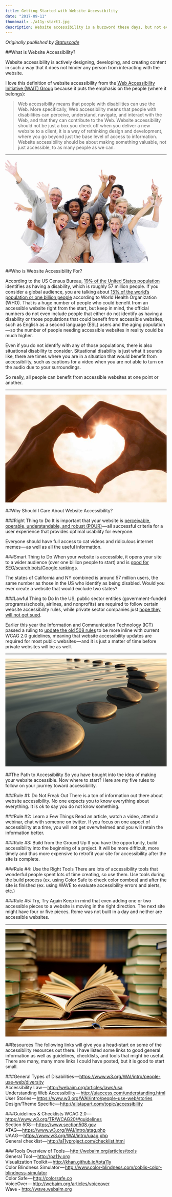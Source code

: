 ```yaml
---
title: Getting Started with Website Accessibility
date: "2017-09-11"
thumbnail: ./a11y-start1.jpg
description: Website accessibility is a buzzword these days, but not everyone has a firm grasp on what that term means. So what is website accessibility? Who is in need of accessible websites? And why should you as a website designer/developer/content creator even care?
---
```


<em>Originally published by <a href="https://medium.com/statuscode/getting-started-with-website-accessibility-5586c7febc92" target="_blank">Statuscode</a></em>

##What is Website Accessibility?

Website accessibility is actively designing, developing, and creating content in such a way that it does not hinder any person from interacting with the website.

I love this definition of website accessibility from the <a href="https://www.w3.org/WAI/" data-href="https://www.w3.org/WAI/" target="_blank">Web Accessibility Initiative (WAIT) Group</a> because it puts the emphasis on the people (where it belongs):

<blockquote><p>Web accessibility means that people with disabilities can use the Web. More specifically, Web accessibility means that people with disabilities can perceive, understand, navigate, and interact with the Web, and that they can contribute to the Web.
Website accessibility should not be just a box you check off when you deliver a new website to a client, it is a way of rethinking design and development, where you go beyond just the base level of access to information. Website accessibility should be about making something valuable, not just accessible, to as many people as we can.</p></blockquote>

<hr>
<div class="kg-card kg-image-card kg-width-medium">

![a11y-start](./a11y-start2.jpg)

</div>

##Who is Website Accessibility For?

According to the US Census Bureau, <a href="https://www.census.gov/newsroom/releases/archives/miscellaneous/cb12-134.html" data-href="https://www.census.gov/newsroom/releases/archives/miscellaneous/cb12-134.html" target="_blank">19% of the United States population</a> identifies as having a disability, which is roughly 57 million people. If you consider a global audience, you are talking about <a href="http://www.who.int/disabilities/world_report/2011/report/en/" data-href="http://www.who.int/disabilities/world_report/2011/report/en/" target="_blank">15% of the world’s population or one billion people</a> according to World Health Organization (WHO). That is a huge number of people who could benefit from an accessible website right from the start, but keep in mind, the official numbers do not even include people that either do not identify as having a disability or those populations that could benefit from accessible websites, such as English as a second language (ESL) users and the aging population — so the number of people needing accessible websites in reality could be much higher.

Even if you do not identify with any of those populations, there is also situational disability to consider. Situational disability is just what it sounds like, there are times where you are in a situation that would benefit from accessibility, such as captions for a video when you are not able to turn on the audio due to your surroundings.

So really, all people can benefit from accessible websites at one point or another.

<hr>
<div class="kg-card kg-image-card kg-width-medium">

![a11y-start](./a11y-start3.png)

</div>

##Why Should I Care About Website Accessibility?

###Right Thing to Do
It is important that your website is <a href="http://webaim.org/articles/pour/" data-href="http://webaim.org/articles/pour/" class="markup--anchor markup--p-anchor" rel="nofollow noopener" target="_blank">perceivable, operable, understandable, and robust (POUR)</a> — all successful criteria for a user experience that provides optimal usability for everyone.

Everyone should have full access to cat videos and ridiculous internet memes — as well as all the useful information.

###Smart Thing to Do
When your website is accessible, it opens your site to a wider audience (over one billion people to start) and is <a href="https://moz.com/blog/global-accessibility-awareness-day" target="_blank">good for SEO/search bots/Google rankings</a>.

The states of California and NY combined is around 57 million users, the same number as those in the US who identify as being disabled. Would you ever create a website that would exclude two states?

###Lawful Thing to Do
In the US, public sector entities (government-funded programs/schools, airlines, and nonprofits) are required to follow certain website accessibility rules, while private sector companies just <a href="https://insight.cryptzone.com/accessibility/6-web-accessibility-takeaways-winn-dixie-accessibility-decision/" target="_blank">hope they will not get sued</a>.

Earlier this year the Information and Communication Technology (ICT) passed a ruling to <a href="https://www.access-board.gov/guidelines-and-standards/communications-and-it/about-the-ict-refresh/overview-of-the-final-rule" target="_blank">update the old 508 rules</a> to be more inline with current WCAG 2.0 guidelines, meaning that website accessibility updates are required for most public websites — and it is just a matter of time before private websites will be as well.

<hr>
<div class="kg-card kg-image-card kg-width-medium">

![a11y-start](./a11y-start4.jpg)

</div>

##The Path to Accessibility
So you have bought into the idea of making your website accessible. Now where to start? Here are my five rules to follow on your journey toward accessibility.

###Rule #1: Do Not Freak Out
There is a ton of information out there about website accessibility. No one expects you to know everything about everything. It is ok to say you do not know something.

###Rule #2: Learn a Few Things
Read an article, watch a video, attend a webinar, chat with someone on twitter. If you focus on one aspect of accessibility at a time, you will not get overwhelmed and you will retain the information better.

###Rule #3: Build from the Ground Up
If you have the opportunity, build accessibility into the beginning of a project. It will be more difficult, more timely and thus more expensive to retrofit your site for accessibility after the site is complete.

###Rule #4: Use the Right Tools
There are lots of accessibility tools that wonderful people spent lots of time creating, so use them. Use tools during the build process (ex. using Color Safe to check color combos) and after the site is finished (ex. using WAVE to evaluate accessibility errors and alerts, etc.)

###Rule #5: Try, Try Again
Keep in mind that even adding one or two accessible pieces to a website is moving in the right direction. The next site might have four or five pieces. Rome was not built in a day and neither are accessible websites.

<hr>
<div class="kg-card kg-image-card kg-width-medium">

![a11y-start](./a11y-start5.jpg)

</div>

##Resources
The following links will give you a head-start on some of the accessibility resources out there. I have listed some links to good general information as well as guidelines, checklists, and tools that might be useful. There are many, many more links I could have posted, but it is good to start small.

###General
Types of Disabilities — https://www.w3.org/WAI/intro/people-use-web/diversity<br>
Accessibility Law — http://webaim.org/articles/laws/usa<br>
Understanding Web Accessibility — http://uiaccess.com/understanding.html<br>
User Stories — https://www.w3.org/WAI/intro/people-use-web/stories<br>
Design/Theme Specific — http://alistapart.com/topic/accessibility<br>

###Guidelines & Checklists
WCAG 2.0 — https://www.w3.org/TR/WCAG20/#guidelines<br>
Section 508 — https://www.section508.gov<br>
ATAG — https://www.w3.org/WAI/intro/atag.php<br>
UAAG — https://www.w3.org/WAI/intro/uaag.php<br>
General checklist — http://a11yproject.com/checklist.html<br>

###Tools
Overview of Tools — http://webaim.org/articles/tools<br>
General Tool — http://pa11y.org<br>
Visualization Toolkit — http://khan.github.io/tota11y<br>
Color Blindness Simulator — http://www.color-blindness.com/coblis-color-blindness-simulator<br>
Color Safe — http://colorsafe.co<br>
VoiceOver — http://webaim.org/articles/voiceover<br>
Wave - http://wave.webaim.org<br>
